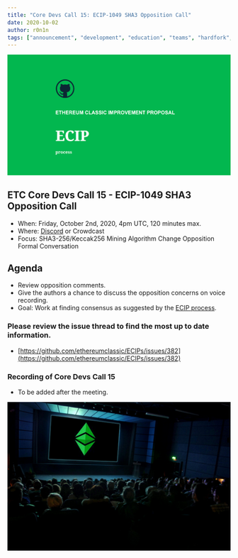 ```yaml
---
title: "Core Devs Call 15: ECIP-1049 SHA3 Opposition Call"
date: 2020-10-02
author: r0n1n
tags: ["announcement", "development", "education", "teams", "hardfork", "media"]
---
```


![ETC Core Devs Call 15 - ECIP-1049 SHA3 Opposition Call](./ethereum_classic_ecip_wallpaper.png)

## ETC Core Devs Call 15 - ECIP-1049 SHA3 Opposition Call

* When: Friday, October 2nd, 2020, 4pm UTC, 120 minutes max.
* Where: [Discord](https://discord.gg/hQs894U) or Crowdcast
* Focus: SHA3-256/Keccak256 Mining Algorithm Change Opposition Formal Conversation

## Agenda

* Review opposition comments.
* Give the authors a chance to discuss the opposition concerns on voice recording.
* Goal: Work at finding consensus as suggested by the [ECIP process](https://github.com/ethereumclassic/ECIPs#avoiding-network-splits).

### Please review the issue thread to find the most up to date information.

* [https://github.com/ethereumclassic/ECIPs/issues/382](https://github.com/ethereumclassic/ECIPs/issues/382)

### Recording of Core Devs Call 15

* To be added after the meeting.

![ETC Core Devs Call 15 - ECIP-1049 SHA3 Opposition Call](./etc_cdc.png)
